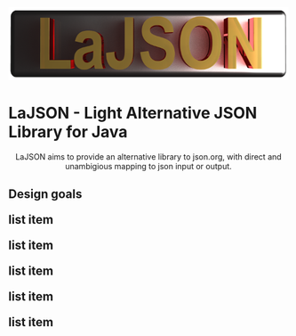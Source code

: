 
<p align="center">
  <img width="600" height="131" src="https://github.com/lassikin/LaJSON/raw/master/lajsonlogo.png">
</p>


# LaJSON - Light Alternative JSON Library for Java
<center>
LaJSON aims to provide an alternative library to json.org, with direct and unambigious mapping to json input or output.
</center>
<h2>Design goals</2>
<p>list item</p>
<p>list item</p>
<p>list item</p>
<p>list item</p>
<p>list item</p>


